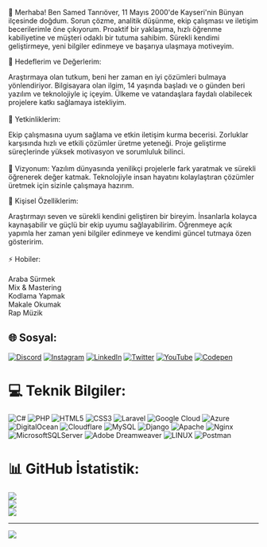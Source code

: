 👋 Merhaba!
Ben Samed Tanrıöver, 11 Mayıs 2000'de Kayseri'nin Bünyan ilçesinde doğdum. Sorun çözme, analitik düşünme, ekip çalışması ve iletişim becerilerimle öne çıkıyorum. Proaktif bir yaklaşıma, hızlı öğrenme kabiliyetine ve müşteri odaklı bir tutuma sahibim. Sürekli kendimi geliştirmeye, yeni bilgiler edinmeye ve başarıya ulaşmaya motiveyim.

🎯 Hedeflerim ve Değerlerim:

Araştırmaya olan tutkum, beni her zaman en iyi çözümleri bulmaya yönlendiriyor.
Bilgisayara olan ilgim, 14 yaşında başladı ve o günden beri yazılım ve teknolojiyle iç içeyim.
Ülkeme ve vatandaşlara faydalı olabilecek projelere katkı sağlamaya istekliyim.<br><br>
💼 Yetkinliklerim:

Ekip çalışmasına uyum sağlama ve etkin iletişim kurma becerisi.
Zorluklar karşısında hızlı ve etkili çözümler üretme yeteneği.
Proje geliştirme süreçlerinde yüksek motivasyon ve sorumluluk bilinci.<br><br>
🚀 Vizyonum:
Yazılım dünyasında yenilikçi projelerle fark yaratmak ve sürekli öğrenerek değer katmak. Teknolojiyle insan hayatını kolaylaştıran çözümler üretmek için sizinle çalışmaya hazırım.

🌱 Kişisel Özelliklerim:

Araştırmayı seven ve sürekli kendini geliştiren bir bireyim.
İnsanlarla kolayca kaynaşabilir ve güçlü bir ekip uyumu sağlayabilirim.
Öğrenmeye açık yapımla her zaman yeni bilgiler edinmeye ve kendimi güncel tutmaya özen gösteririm.<br><br>⚡ Hobiler:<br>
<br>Araba Sürmek
<br>Mix & Mastering
<br>Kodlama Yapmak<br>
Makale Okumak<br>
Rap Müzik


## 🌐 Sosyal:
[![Discord](https://img.shields.io/badge/Discord-%237289DA.svg?logo=discord&logoColor=white)](https://discord.gg/https://discord.gg/SjVN3Hqc4u) [![Instagram](https://img.shields.io/badge/Instagram-%23E4405F.svg?logo=Instagram&logoColor=white)](https://instagram.com/samedtanriover) [![LinkedIn](https://img.shields.io/badge/LinkedIn-%230077B5.svg?logo=linkedin&logoColor=white)](https://linkedin.com/in/smdtnrvr) [![Twitter](https://img.shields.io/badge/Twitter-%231DA1F2.svg?logo=Twitter&logoColor=white)](https://twitter.com/CynSmd) [![YouTube](https://img.shields.io/badge/YouTube-%23FF0000.svg?logo=YouTube&logoColor=white)](https://youtube.com/channel/UCykQjoUKaGdx5dnJse6NX-Q) [![Codepen](https://img.shields.io/badge/Codepen-000000?style=for-the-badge&logo=codepen&logoColor=white)](https://codepen.io/bycyanid) 

# 💻 Teknik Bilgiler:
![C#](https://img.shields.io/badge/c%23-%23239120.svg?style=for-the-badge&logo=c-sharp&logoColor=white) ![PHP](https://img.shields.io/badge/php-%23777BB4.svg?style=for-the-badge&logo=php&logoColor=white) ![HTML5](https://img.shields.io/badge/html5-%23E34F26.svg?style=for-the-badge&logo=html5&logoColor=white) ![CSS3](https://img.shields.io/badge/css3-%231572B6.svg?style=for-the-badge&logo=css3&logoColor=white) ![Laravel](https://img.shields.io/badge/laravel-%23FF2D20.svg?style=for-the-badge&logo=laravel&logoColor=white) ![Google Cloud](https://img.shields.io/badge/Google%20Cloud-%234285F4.svg?style=for-the-badge&logo=google-cloud&logoColor=white) ![Azure](https://img.shields.io/badge/azure-%230072C6.svg?style=for-the-badge&logo=azure-devops&logoColor=white) ![DigitalOcean](https://img.shields.io/badge/DigitalOcean-%230167ff.svg?style=for-the-badge&logo=digitalOcean&logoColor=white) ![Cloudflare](https://img.shields.io/badge/Cloudflare-F38020?style=for-the-badge&logo=Cloudflare&logoColor=white) ![MySQL](https://img.shields.io/badge/mysql-%2300f.svg?style=for-the-badge&logo=mysql&logoColor=white) ![Django](https://img.shields.io/badge/django-%23092E20.svg?style=for-the-badge&logo=django&logoColor=white) ![Apache](https://img.shields.io/badge/apache-%23D42029.svg?style=for-the-badge&logo=apache&logoColor=white) ![Nginx](https://img.shields.io/badge/nginx-%23009639.svg?style=for-the-badge&logo=nginx&logoColor=white) ![MicrosoftSQLServer](https://img.shields.io/badge/Microsoft%20SQL%20Sever-CC2927?style=for-the-badge&logo=microsoft%20sql%20server&logoColor=white) ![Adobe Dreamweaver](https://img.shields.io/badge/Adobe%20Dreamweaver-FF61F6.svg?style=for-the-badge&logo=Adobe%20Dreamweaver&logoColor=white) ![LINUX](https://img.shields.io/badge/Linux-FCC624?style=for-the-badge&logo=linux&logoColor=black) ![Postman](https://img.shields.io/badge/Postman-FF6C37?style=for-the-badge&logo=postman&logoColor=white)
# 📊 GitHub İstatistik:
![](https://github-readme-stats.vercel.app/api?username=ByCyanid&theme=dark&hide_border=false&include_all_commits=false&count_private=false)<br/>
![](https://github-readme-streak-stats.herokuapp.com/?user=ByCyanid&theme=dark&hide_border=false)<br/>
![](https://github-readme-stats.vercel.app/api/top-langs/?username=ByCyanid&theme=dark&hide_border=false&include_all_commits=false&count_private=false&layout=compact)


---
[![](https://visitcount.itsvg.in/api?id=ByCyanid&icon=0&color=0)](https://visitcount.itsvg.in)

<!-- Proudly created with GPRM ( https://gprm.itsvg.in ) -->
